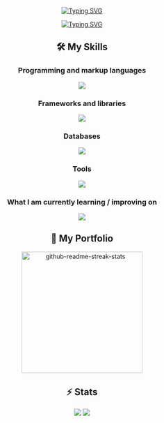 <p align="center">
<a href="https://github.com/Valhalla-Wait"><img src="https://readme-typing-svg.demolab.com?font=Fira+Code&size=30&duration=1&pause=1000&color=FF428F&background=FFFFFF00&center=true&width=435&lines=Mikhail+Zaitsev" alt="Typing SVG" /></a>
</p>

<p align="center">
<a href="https://github.com/Valhalla-Wait"><img src="https://readme-typing-svg.demolab.com?font=Fira+Code&size=30&duration=4000&pause=1000&color=FF428F&background=FFFFFF00&center=true&width=540&lines=Frontend+React+Developer.;2+years+of+coding+experience." alt="Typing SVG" /></a>
</p>

<h2 align="center">
 🛠 My Skills
</h2>

<h3 align="center">
Programming and markup languages
</h3>
<p align="center">
  <a href="https://github.com/Valhalla-Wait">
    <img src="https://skillicons.dev/icons?i=ts,nodejs,js,html,css,php" />
  </a>
</p>

<h3 align="center">
Frameworks and libraries
</h3>
<p align="center">
  <a href="https://github.com/Valhalla-Wait">
    <img src="https://skillicons.dev/icons?i=react,redux,nextjs,express,scss,styledcomponents,jest" />
  </a>
</p>

<h3 align="center">
Databases
</h3>
<p align="center">
  <a href="https://github.com/Valhalla-Wait">
    <img src="https://skillicons.dev/icons?i=mysql,postgres" />
  </a>
</p>

<h3 align="center">
Tools
</h3>
<p align="center">
  <a href="https://github.com/Valhalla-Wait">
    <img src="https://skillicons.dev/icons?i=docker,git" />
  </a>
</p>

<h3 align="center">
  What I am currently learning / improving on
</h3>
<p align="center">
  <a href="https://github.com/Valhalla-Wait">
    <img src="https://skillicons.dev/icons?i=graphql,mongodb,tailwind" />
  </a>
</p>

<h2 align="center">
  📕 My Portfolio
</h2>
<p align="center">
<a href="https://github.com/Valhalla-Wait/Task-Tracker-App"><img width="278" src="https://denvercoder1-github-readme-stats.vercel.app/api/pin/?username=Valhalla-Wait&repo=Task-Tracker-App&theme=react&bg_color=1F222E&title_color=F85D7F&hide_border=true&icon_color=F8D866&show_icons=false" alt="github-readme-streak-stats"></a>
</p>
  
<h2 align="center">
  ⚡ Stats
</h2>
<div align="center">
  
![](https://github-profile-summary-cards.vercel.app/api/cards/repos-per-language?username=Valhalla-Wait&theme=radical)
![](https://github-profile-summary-cards.vercel.app/api/cards/most-commit-language?username=Valhalla-Wait&theme=radical)
  
 </div>
